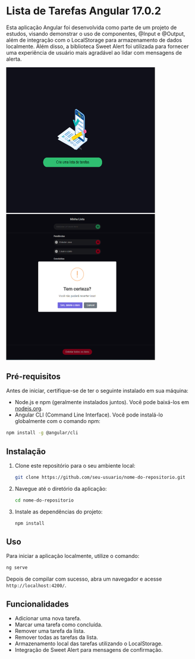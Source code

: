 # Lista de Tarefas Angular 17.0.2

Esta aplicação Angular foi desenvolvida como parte de um projeto de estudos, visando demonstrar o uso de componentes, @Input e @Output, além de integração com o LocalStorage para armazenamento de dados localmente. Além disso, a biblioteca Sweet Alert foi utilizada para fornecer uma experiência de usuário mais agradável ao lidar com mensagens de alerta.

<p float="left">
  <img src="src/assets/img/inicio.png" width="400" height="392"/>
  <img src="src/assets/img/geral.png" width="400" /> 
</p>


## Pré-requisitos

Antes de iniciar, certifique-se de ter o seguinte instalado em sua máquina:

- Node.js e npm (geralmente instalados juntos). Você pode baixá-los em [nodejs.org](https://nodejs.org/).
- Angular CLI (Command Line Interface). Você pode instalá-lo globalmente com o comando npm:

```bash
npm install -g @angular/cli
````

## Instalação
1. Clone este repositório para o seu ambiente local:
    ```bash
   git clone https://github.com/seu-usuario/nome-do-repositorio.git

2.  Navegue até o diretório da aplicação:
    ```bash
    cd nome-do-repositorio
    
3.  Instale as dependências do projeto:
    ```bash
    npm install

## Uso
Para iniciar a aplicação localmente, utilize o comando:

```bash
ng serve
````
Depois de compilar com sucesso, abra um navegador e acesse `http://localhost:4200/`.

## Funcionalidades
- Adicionar uma nova tarefa.
- Marcar uma tarefa como concluída.
- Remover uma tarefa da lista.
- Remover todas as tarefas da lista.
- Armazenamento local das tarefas utilizando o LocalStorage.
- Integração de Sweet Alert para mensagens de confirmação.

